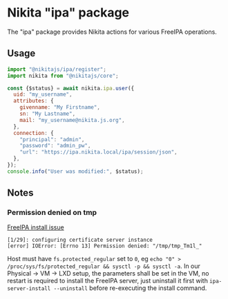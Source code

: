 
# Nikita "ipa" package

The "ipa" package provides Nikita actions for various FreeIPA operations.

## Usage

```js
import "@nikitajs/ipa/register";
import nikita from "@nikitajs/core";

const {$status} = await nikita.ipa.user({
  uid: "my_username",
  attributes: {
    givenname: "My Firstname",
    sn: "My Lastname",
    mail: "my_username@nikita.js.org",
  },
  connection: {
    "principal": "admin",
    "password": "admin_pw",
    "url": "https://ipa.nikita.local/ipa/session/json",
  },
});
console.info("User was modified:", $status);
```

## Notes

### Permission denied on tmp

[FreeIPA install issue](https://bugzilla.redhat.com/show_bug.cgi?id=1678793)

```
[1/29]: configuring certificate server instance
[error] IOError: [Errno 13] Permission denied: "/tmp/tmp_Tm1l_"
```

Host must have `fs.protected_regular` set to `0`, eg `echo "0" > /proc/sys/fs/protected_regular && sysctl -p && sysctl -a`. In our Physical -> VM -> LXD setup, the parameters shall be set in the VM, no restart is required to install the FreeIPA server, just uninstall it first with `ipa-server-install --uninstall` before re-executing the install command.
